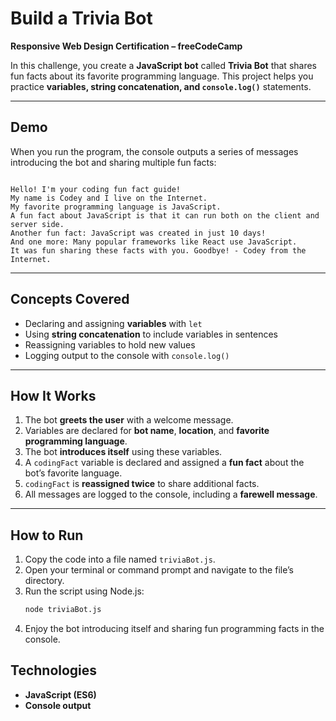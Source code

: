 # Build a Trivia Bot

**Responsive Web Design Certification – freeCodeCamp**

In this challenge, you create a **JavaScript bot** called **Trivia Bot** that shares fun facts about its favorite programming language. This project helps you practice **variables, string concatenation, and `console.log()`** statements.

---

## Demo

When you run the program, the console outputs a series of messages introducing the bot and sharing multiple fun facts:

```

Hello! I'm your coding fun fact guide!
My name is Codey and I live on the Internet.
My favorite programming language is JavaScript.
A fun fact about JavaScript is that it can run both on the client and server side.
Another fun fact: JavaScript was created in just 10 days!
And one more: Many popular frameworks like React use JavaScript.
It was fun sharing these facts with you. Goodbye! - Codey from the Internet.

````

---

## Concepts Covered

- Declaring and assigning **variables** with `let`  
- Using **string concatenation** to include variables in sentences  
- Reassigning variables to hold new values  
- Logging output to the console with `console.log()`  

---

## How It Works

1. The bot **greets the user** with a welcome message.  
2. Variables are declared for **bot name**, **location**, and **favorite programming language**.  
3. The bot **introduces itself** using these variables.  
4. A `codingFact` variable is declared and assigned a **fun fact** about the bot’s favorite language.  
5. `codingFact` is **reassigned twice** to share additional facts.  
6. All messages are logged to the console, including a **farewell message**.  

---

## How to Run

1. Copy the code into a file named `triviaBot.js`.  
2. Open your terminal or command prompt and navigate to the file’s directory.  
3. Run the script using Node.js:  
   ```bash
   node triviaBot.js

4. Enjoy the bot introducing itself and sharing fun programming facts in the console.

## Technologies

* **JavaScript (ES6)**
* **Console output**
